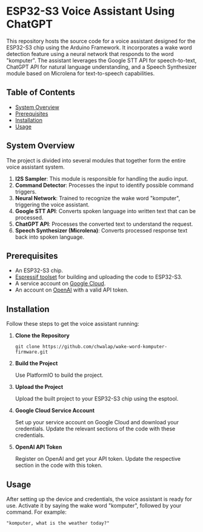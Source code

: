 # ESP32-S3 Voice Assistant Using ChatGPT

This repository hosts the source code for a voice assistant designed for the ESP32-S3 chip using the Arduino Framework. It incorporates a wake word detection feature using a neural network that responds to the word "komputer". The assistant leverages the Google STT API for speech-to-text, ChatGPT API for natural language understanding, and a Speech Synthesizer module based on Microlena for text-to-speech capabilities.

## Table of Contents
- [System Overview](#system-overview)
- [Prerequisites](#prerequisites)
- [Installation](#installation)
- [Usage](#usage)

## System Overview

The project is divided into several modules that together form the entire voice assistant system.

1. **I2S Sampler**: This module is responsible for handling the audio input.
2. **Command Detector**: Processes the input to identify possible command triggers.
3. **Neural Network**: Trained to recognize the wake word "komputer", triggering the voice assistant.
4. **Google STT API**: Converts spoken language into written text that can be processed.
5. **ChatGPT API**: Processes the converted text to understand the request.
6. **Speech Synthesizer (Microlena)**: Converts processed response text back into spoken language.

## Prerequisites

- An ESP32-S3 chip.
- [Espressif toolset](https://docs.espressif.com/projects/esp-idf/en/latest/esp32/get-started/index.html) for building and uploading the code to ESP32-S3.
- A service account on [Google Cloud](https://cloud.google.com/docs/authentication/getting-started).
- An account on [OpenAI](https://beta.openai.com/docs/developer-quickstart/) with a valid API token.

## Installation

Follow these steps to get the voice assistant running:

1. **Clone the Repository**

   ```
   git clone https://github.com/chwalap/wake-word-komputer-firmware.git
   ```

2. **Build the Project**

   Use PlatformIO to build the project.

3. **Upload the Project**

   Upload the built project to your ESP32-S3 chip using the esptool.

4. **Google Cloud Service Account**

   Set up your service account on Google Cloud and download your credentials. Update the relevant sections of the code with these credentials.

5. **OpenAI API Token**

   Register on OpenAI and get your API token. Update the respective section in the code with this token.

## Usage

After setting up the device and credentials, the voice assistant is ready for use. Activate it by saying the wake word "komputer", followed by your command. For example:

```
"komputer, what is the weather today?"
```
